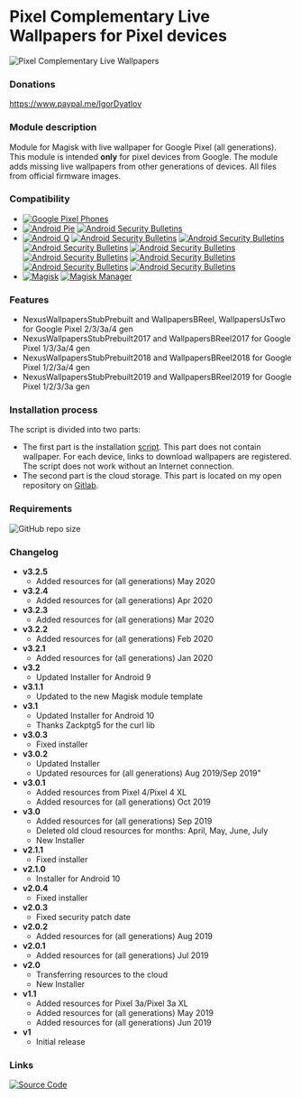 # Pixel Complementary Live Wallpapers for Pixel devices
![Pixel Complementary Live Wallpapers](https://api.b-reel.com/assets/images/PixelWallpapers-content3.jpg)

### Donations
https://www.paypal.me/IgorDyatlov

### Module description
Module for Magisk with live wallpaper for Google Pixel (all generations). This module is intended **only** for pixel devices from Google. The module adds missing live wallpapers from other generations of devices. All files from official firmware images.

### Compatibility
 * [![Google Pixel Phones](https://img.shields.io/badge/Google%20Pixel-Android%20phones-blue.svg)](https://pixel.google.com/)
 * [![Android Pie](https://img.shields.io/badge/Android-9-blue.svg)](https://www.android.com/versions/pie-9-0/) [![Android Security Bulletins](https://img.shields.io/badge/2019%2008%2001-patch%20security-blue.svg)](https://source.android.com/security/bulletin)
 * [![Android Q](https://img.shields.io/badge/Android-10-blue.svg)](https://www.android.com/android-10/) [![Android Security Bulletins](https://img.shields.io/badge/2019%2010%2006-patch%20security-blue.svg)](https://source.android.com/security/bulletin) [![Android Security Bulletins](https://img.shields.io/badge/2019%2011%2005-patch%20security-blue.svg)](https://source.android.com/security/bulletin) [![Android Security Bulletins](https://img.shields.io/badge/2019%2012%2005-patch%20security-blue.svg)](https://source.android.com/security/bulletin) [![Android Security Bulletins](https://img.shields.io/badge/2020%2001%2001-patch%20security-blue.svg)](https://source.android.com/security/bulletin) [![Android Security Bulletins](https://img.shields.io/badge/2020%2002%2005-patch%20security-blue.svg)](https://source.android.com/security/bulletin) [![Android Security Bulletins](https://img.shields.io/badge/2020%2003%2005-patch%20security-blue.svg)](https://source.android.com/security/bulletin) [![Android Security Bulletins](https://img.shields.io/badge/2020%2004%2005-patch%20security-blue.svg)](https://source.android.com/security/bulletin) [![Android Security Bulletins](https://img.shields.io/badge/2020%2005%2001-patch%20security-blue.svg)](https://source.android.com/security/bulletin)
 * [![Magisk](https://img.shields.io/badge/Magisk-19%2B-blue.svg)](https://forum.xda-developers.com/apps/magisk/official-magisk-v7-universal-systemless-t3473445) [![Magisk Manager](https://img.shields.io/badge/Magisk%20Manager-7.1.0%2B-blue.svg)](https://forum.xda-developers.com/apps/magisk/official-magisk-v7-universal-systemless-t3473445)

### Features
 * NexusWallpapersStubPrebuilt and WallpapersBReel, WallpapersUsTwo for Google Pixel 2/3/3a/4 gen
 * NexusWallpapersStubPrebuilt2017 and WallpapersBReel2017 for Google Pixel 1/3/3a/4 gen
 * NexusWallpapersStubPrebuilt2018 and WallpapersBReel2018 for Google Pixel 1/2/3a/4 gen
 * NexusWallpapersStubPrebuilt2019 and WallpapersBReel2019 for Google Pixel 1/2/3/3a gen

### Installation process
The script is divided into two parts:
- The first part is the installation [script](https://github.com/Magisk-Modules-Repo/pixel-complementary-live-wallpapers/blob/master/install.sh). This part does not contain wallpaper. For each device, links to download wallpapers are registered. The script does not work without an Internet connection.
- The second part is the cloud storage. This part is located on my open repository on [Gitlab](https://gitlab.com/thegabrielhoward/pixel-complementary-live-wallpapers).

### Requirements
![GitHub repo size](https://img.shields.io/github/repo-size/Magisk-Modules-Repo/pixel-complementary-live-wallpapers.svg)

### Changelog
* __v3.2.5__
  * Added resources for (all generations) May 2020
* __v3.2.4__
  * Added resources for (all generations) Apr 2020
* __v3.2.3__
  * Added resources for (all generations) Mar 2020
* __v3.2.2__
  * Added resources for (all generations) Feb 2020
* __v3.2.1__
  * Added resources for (all generations) Jan 2020
* __v3.2__
  * Updated Installer for Android 9
* __v3.1.1__
  * Updated to the new Magisk module template
* __v3.1__
  * Updated Installer for Android 10
  * Thanks Zackptg5 for the curl lib
* __v3.0.3__
  * Fixed installer
* __v3.0.2__
  * Updated Installer
  * Updated resources for (all generations) Aug 2019/Sep 2019"
* __v3.0.1__
  * Added resources from Pixel 4/Pixel 4 XL
  * Added resources for (all generations) Oct 2019
* __v3.0__
  * Added resources for (all generations) Sep 2019
  * Deleted old cloud resources for months: April, May, June, July
  * New Installer
* __v2.1.1__
  * Fixed installer
* __v2.1.0__
  * Installer for Android 10
* __v2.0.4__
  * Fixed installer
* __v2.0.3__
  * Fixed security patch date
* __v2.0.2__
  * Added resources for (all generations) Aug 2019
* __v2.0.1__
  * Added resources for (all generations) Jul 2019
* __v2.0__
  * Transferring resources to the cloud
  * New Installer
* __v1.1__
  * Added resources for Pixel 3a/Pixel 3a XL
  * Added resources for (all generations) May 2019
  * Added resources for (all generations) Jun 2019
* __v1__
  * Initial release

### Links
[![Source Code](https://img.shields.io/badge/Github-Source-black.svg)](https://github.com/Magisk-Modules-Repo/pixel-complementary-live-wallpapers)
